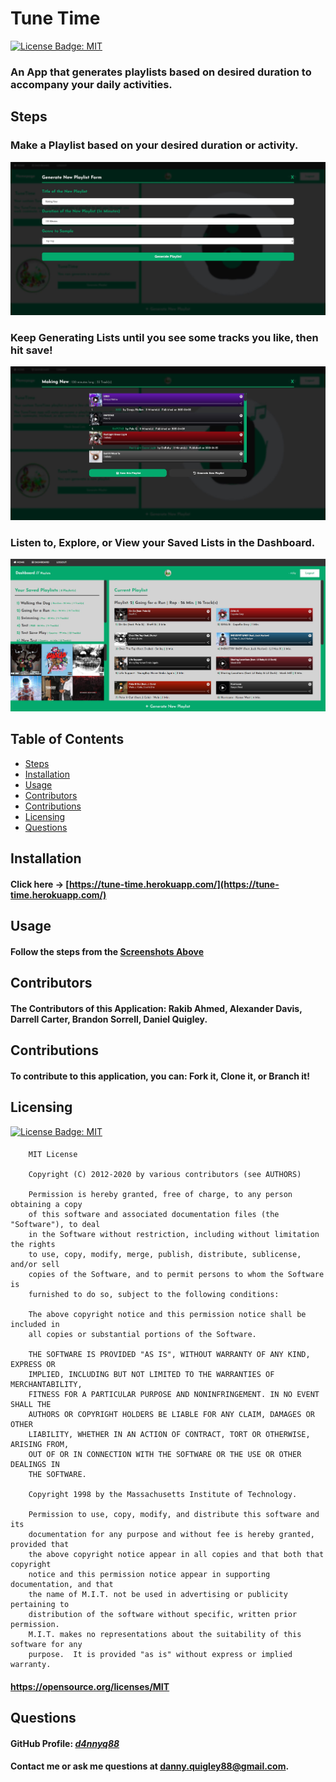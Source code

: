 # Tune Time

  [![License Badge: MIT](https://img.shields.io/badge/License-MIT-blue.svg)](https://opensource.org/licenses/MIT)

  ### An App that generates playlists based on desired duration to accompany your daily activities.

  ## Steps
  ### Make a Playlist based on your desired duration or activity.
  [![Make Playlist](./public/images/generate.jpg)](./public/images/generate.jpg)
  ### Keep Generating Lists until you see some tracks you like, then hit save!
  [![Make Playlist](./public/images/generated.jpg)](./public/images/generated.jpg)
  ### Listen to, Explore, or View your Saved Lists in the Dashboard.
  [![Make Playlist](./public/images/dashboard.jpg)](./public/images/dashboard.jpg)

  ## Table of Contents  
  * [Steps](#steps)
  * [Installation](#installation)
  * [Usage](#usage) 
  * [Contributors](#contributors)
  * [Contributions](#contributions)
  * [Licensing](#licensing)
  * [Questions](#questions)

  ## Installation
  #### Click here -> [https://tune-time.herokuapp.com/](https://tune-time.herokuapp.com/)
  
  ## Usage
  #### Follow the steps from the [Screenshots Above](#steps)

  ## Contributors
  #### The Contributors of this Application: Rakib Ahmed, Alexander Davis, Darrell Carter, Brandon Sorrell, Daniel Quigley.

  ## Contributions
  #### To contribute to this application, you can: Fork it, Clone it, or Branch it!

  ## Licensing
  [![License Badge: MIT](https://img.shields.io/badge/License-MIT-blue.svg)](https://opensource.org/licenses/MIT)
  #### 
        MIT License

        Copyright (C) 2012-2020 by various contributors (see AUTHORS)

        Permission is hereby granted, free of charge, to any person obtaining a copy
        of this software and associated documentation files (the "Software"), to deal
        in the Software without restriction, including without limitation the rights
        to use, copy, modify, merge, publish, distribute, sublicense, and/or sell
        copies of the Software, and to permit persons to whom the Software is
        furnished to do so, subject to the following conditions:

        The above copyright notice and this permission notice shall be included in
        all copies or substantial portions of the Software.

        THE SOFTWARE IS PROVIDED "AS IS", WITHOUT WARRANTY OF ANY KIND, EXPRESS OR
        IMPLIED, INCLUDING BUT NOT LIMITED TO THE WARRANTIES OF MERCHANTABILITY,
        FITNESS FOR A PARTICULAR PURPOSE AND NONINFRINGEMENT. IN NO EVENT SHALL THE
        AUTHORS OR COPYRIGHT HOLDERS BE LIABLE FOR ANY CLAIM, DAMAGES OR OTHER
        LIABILITY, WHETHER IN AN ACTION OF CONTRACT, TORT OR OTHERWISE, ARISING FROM,
        OUT OF OR IN CONNECTION WITH THE SOFTWARE OR THE USE OR OTHER DEALINGS IN
        THE SOFTWARE.
        
        Copyright 1998 by the Massachusetts Institute of Technology.

        Permission to use, copy, modify, and distribute this software and its
        documentation for any purpose and without fee is hereby granted, provided that
        the above copyright notice appear in all copies and that both that copyright
        notice and this permission notice appear in supporting documentation, and that
        the name of M.I.T. not be used in advertising or publicity pertaining to
        distribution of the software without specific, written prior permission.
        M.I.T. makes no representations about the suitability of this software for any
        purpose.  It is provided "as is" without express or implied warranty.
  #### https://opensource.org/licenses/MIT
  
  ## Questions
  #### GitHub Profile: [*d4nnyq88*](https://github.com/d4nnyq88)
  #### Contact me or ask me questions at [danny.quigley88@gmail.com](mailto:danny.quigley88@gmail.com).
  